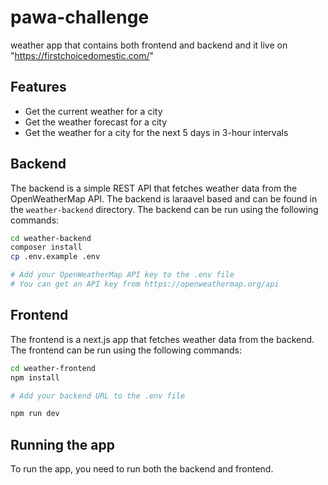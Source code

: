 # pawa-challenge
weather app that contains both frontend and backend and it live on "https://firstchoicedomestic.com/"

<!-- images -->

[weather-app]: ./image1.png

[weather-app]: ./image2.png
## Features

- Get the current weather for a city
- Get the weather forecast for a city
- Get the weather for a city for the next 5 days in 3-hour intervals




## Backend
The backend is a simple REST API that fetches weather data from the OpenWeatherMap API. The backend is 
laraavel based and can be found in the `weather-backend` directory. The backend can be run using the following commands:

```bash
cd weather-backend
composer install
cp .env.example .env

# Add your OpenWeatherMap API key to the .env file
# You can get an API key from https://openweathermap.org/api

```

## Frontend

The frontend is a next.js app that fetches weather data from the backend. The frontend can be run using the following commands:

```bash
cd weather-frontend
npm install

# Add your backend URL to the .env file

npm run dev
```

## Running the app

To run the app, you need to run both the backend and frontend. 

